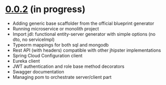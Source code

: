 <a name="0.0.2"></a>

# [0.0.2](https://github.com/jhipster/generator-jhipster-nodejs) (in progress)

- Adding generic base scaffolder from the official blueprint generator
- Running microservice or monolith project
- Import jdl: functional entity-server generator with simple options (no dto, no serviceImpl)
- Typeorm mappings for both sql and mongodb 
- Rest API (with headers) compatible with other jhipster implementations
- Spring Cloud Configuration client
- Eureka client 
- JWT authentication and role base method decorators
- Swagger documentation
- Managing pom to orchestrate server/client part

